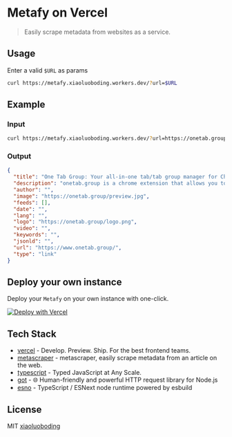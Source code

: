 # Metafy on Vercel

> Easily scrape metadata from websites as a service.

## Usage

Enter a valid `$URL` as params

```bash
curl https://metafy.xiaoluoboding.workers.dev/?url=$URL
```

## Example

### Input

```bash
curl https://metafy.xiaoluoboding.workers.dev/?url=https://onetab.group
```

### Output

```json
{
  "title": "One Tab Group: Your all-in-one tab/tab group manager for Chrome.",
  "description": "onetab.group is a chrome extension that allows you to manage your tabs & tab groups in one place. One-click to aggregate all tabs & tab groups into one session.",
  "author": "",
  "image": "https://onetab.group/preview.jpg",
  "feeds": [],
  "date": "",
  "lang": "",
  "logo": "https://onetab.group/logo.png",
  "video": "",
  "keywords": "",
  "jsonld": "",
  "url": "https://www.onetab.group/",
  "type": "link"
}
```

## Deploy your own instance

Deploy your `Metafy` on your own instance with one-click.

[![Deploy with Vercel](https://vercel.com/button)](https://vercel.com/new/clone?repository-url=https%3A%2F%2Fgithub.com%2Fone-tab-group%2Fvercel-metafy)

## Tech Stack

- [vercel](https://vercel.com/) - Develop. Preview. Ship. For the best frontend teams.
- [metascraper](https://metascraper.js.org/) - metascraper, easily scrape metadata from an article on the web.
- [typescript](https://www.typescriptlang.org/) - Typed JavaScript at Any Scale.
- [got](https://github.com/sindresorhus/got) - 🌐 Human-friendly and powerful HTTP request library for Node.js
- [esno](https://github.com/antfu/esno) - TypeScript / ESNext node runtime powered by esbuild

## License

MIT [xiaoluoboding](https://github.com/xiaoluoboding)
